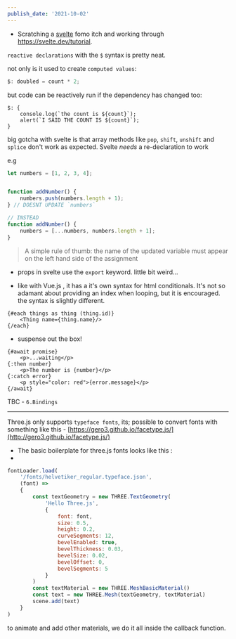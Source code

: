 ```yaml
---
publish_date: '2021-10-02'
---
```

- Scratching a [svelte](../index-notes/svelte.md) fomo itch and working through https://svelte.dev/tutorial.

`reactive declarations` with the `$` syntax is pretty neat. 

not only is it used to create `computed values`:
```js
$: doubled = count * 2;
```

but code can be reactively run if the dependency has changed too:

```
$: {
	console.log(`the count is ${count}`);
	alert(`I SAID THE COUNT IS ${count}`);
}
```

big gotcha with svelte is that array methods like `pop`, `shift`, `unshift` and `splice` don't work as expected. Svelte _needs_ a re-declaration to work

e.g 
```js
let numbers = [1, 2, 3, 4];


function addNumber() {
	numbers.push(numbers.length + 1);
} // DOESNT UPDATE `numbers`

// INSTEAD
function addNumber() {
	numbers = [...numbers, numbers.length + 1];
}

```

> A simple rule of thumb: the name of the updated variable must appear on the left hand side of the assignment

- props in svelte use the `export` keyword. little bit weird...

- like with Vue.js , it has a it's own syntax for html conditionals. It's not so adamant about providing an index when looping, but it is encouraged. the syntax is slightly different.
```
{#each things as thing (thing.id)}
	<Thing name={thing.name}/>
{/each}

```

- suspense out the box!
```
{#await promise}
	<p>...waiting</p>
{:then number}
	<p>The number is {number}</p>
{:catch error}
	<p style="color: red">{error.message}</p>
{/await}
```

TBC - `6.Bindings`

---

Three.js only supports `typeface fonts`, its; possible to convert fonts with something like this - [https://gero3.github.io/facetype.js/](http://gero3.github.io/facetype.js/)

- The basic boilerplate for three.js fonts looks like this :
- 
```javascript
fontLoader.load(
    '/fonts/helvetiker_regular.typeface.json',
    (font) =>
    {
        const textGeometry = new THREE.TextGeometry(
            'Hello Three.js',
            {
                font: font,
                size: 0.5,
                height: 0.2,
                curveSegments: 12,
                bevelEnabled: true,
                bevelThickness: 0.03,
                bevelSize: 0.02,
                bevelOffset: 0,
                bevelSegments: 5
            }
        )
        const textMaterial = new THREE.MeshBasicMaterial()
        const text = new THREE.Mesh(textGeometry, textMaterial)
        scene.add(text)
    }
)
```

to animate and add other materials, we do it all inside the callback function. 
